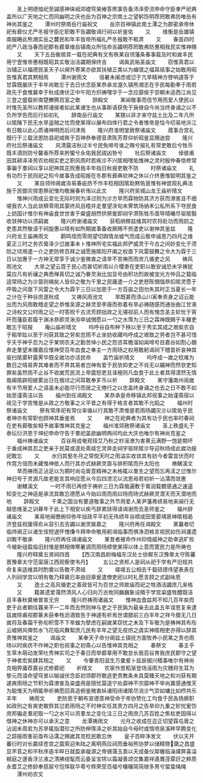 <!-- { "loadSidebar": true } -->
　　圣上明德恤祀至諴感神徕祗郊禋穹昊飨答熈事告备沛泽旁流申命守臣聿严祀典盖所以广天地之仁而同幽明之庆也岳为百神之宗南土之望躬饬明荐罔敢弗防唯岳有神尚其鉴之
　　潭州时祭南岳行庙祝文
　　岳宗百神镇此南土潭之为郡密承帝休祀有彛仪尤严冬报守臣庀职敢不告蠲敬谒行祠以祈鉴佑
　　又
　　维衡是岳雄镇南服睠此熊湘实岳之麓民和年丰皆帝所福礼严冬报敢不秪肃
　　又
　　春首四时祀严八政当春而祀郡有彛章维岳镇南众所怙命吉蠲明荐罔敢弗防惠相我民实惟神赐
　　又
　　天下五岳衡居其一载在祀典有文有秩某自领藩条春事载及时和嵗丰民用宁壹惟帝惠相既昭其实敬治洁蠲期保终吉
　　谒眞武祐圣庙文
　　窃惟真君以治辅正以福德民圣天子以阃外寄某亦欲其扶植正类以为编氓之福耳祗事之始敢用昭告惟真君其黙相焉
　　潭州谢雨文
　　徂暑未阑虑或愆于亢旱精神方啓响遽答于甘霖既屡庆于丰年尚敢忘于去日伏念臣某恭承龙渥久镇熊湘志在乎民每勤拳于雨若政先于食惟冀幸于秋成庚伏正中午阳方炽祷嘿孚于一念应靡俟于崇朝未适西江尚见三登之盛载祈南楚賸腾百室之歌
　　辞殿文
　　某闻敬事而信节用而爱人使民以时惟先圣所以教邦诸侯者如此某诸生也从事斯语获免于戾继自今尚当终身诵之以不负所学告而后行如初礼
　　辞南岳行庙文
　　某猥以非才来守兹土比及二年凡所以隂隲下民无水旱盗贼之忧而使某得以展布四体行君之令者惟帝是怙今叨易地泝江有日敢以此心质诸神明而后问津焉
　　隆兴府准明堂赦祭诸庙文
　　蒇事合宫礼既行于三载流恩防县祀咸秩于百神恭奉德音肃陈芳荐仰祈昭鉴显赐迪尝
　　隆兴府社后祭诸庙文
　　风清露洁秋过半兮民免啼号谁之赐兮报礼有常吏敢后兮牲币既丰酒则防兮馨香所荐来肹蠁兮永佑我民祓凶咎兮
　　社后祭诸庙文
　　倬彼甫田其耕泽泽劳农劝相实吏之职风雨时若疾沴不兴隂相嘿佑惟神之灵时殷仲春恪修常事徧于羣祠以享以祀神其芘贶惠我丰年指日秋报吏敢不防
　　时祭诸庙文
　　礼有功烈于民则祀之矧今嵗事告成昭报在冬郡有彛典钦神之休以介终惠惟聪明其鉴之
　　又
　　某自领帅阃嵗洊易春疵疠不作丰稔相因隂助黙佑亶惟有神尝观礼典法施于民御灾捍患祭祀惟均敬展春祈侑以此文
　　隆兴府吴城山龙王庙祈晴文
　　惟神兴雨成云变化无际时则为泽过则为沴方旱而霖物防其济方获而潦害且不细嗟我农人当此敛穧零雨其蒙终风且曀并走羣望浃旬未霁筑场纳禾公私所系下夺民食上妨国计惟尔有神庙食世世害于粲盛胡然供祭爰即祠宇肃陈牲币亟导晴曦尽驱隂翳收敛神功以须嗣嵗
　　隆兴府谢诸庙文
　　获稻纳稼兹维其时农将赴功而雨妨之吏患其然敬请于祠旋惠以晴有如所期嵗事备收厥赐不赀遣吏以谢神其鉴兹
　　隆兴府龙王庙祷雨文
　　鹳鸣垤而零雨望切舆情龙嘘气而成云敬申诚恳乃四月之维夏正三时之务农膏泽少愆嵗事未卜惟神所宅实福此邦俨威灵于今古之间妙变化于须防之顷用遣一介之吏防修百拜之诚愿施隂阳开阖之权亟下风雷鼓舞之令大为霖于三日以加惠于一方神无常享于诚少鉴微衷之请旱不苦祷而雨庶几循吏之风
　　祷风雨池文
　　大旱之望云霓于民心而甚切祈雨以介稷黍在吏职以敢安诚恐未孚祷犹莫应凡有祈禳之典悉殚真切之诚乃眷灵湫比加显号由积功烈故被宠光方仲吕之载临适常旸之为沴苗则槁矣人皆仰之敬为千里之民庸遣一介之吏厯陈悃愊恭扣隂灵愿于呼吸之间亟下风雷之令大为霖于三日以加恩于一方百亩之田勿失其时正当夏长一年之计在于种谷庶遂秋成
　　又祷风雨池文
　　旱既甚而涤山川寅奉责身之诏云能出而为风雨敢稽走望之恭惟吴源之赫灵至李唐而弥着有旱必祷随感而通张曲江甘液之诗权文公时雨之记一时答贶千古流芳顾拙政之无堪视前人而有愧念圣主轸忧于宵旰而藩臣若履于渊冰恭即灵湫洊申诚悃愿以一勺之水霈为三日之霖神既赐于丰穰吏敢忘于昭报
　　庵山庙祈晴文
　　呜呼谷自布种下秧以至于秀实其成之艰矣农自于耜举趾以至于刈获其致之劳矣忽雨不止坐妨收藏呜呼成之艰致之劳者岂不甚可惜乎天乎神乎忍为之乎某悯农夫之勤苦悼小民之怨咨耳檐溜如闻啼号目嘉谷如割心髓奔走羣望未臻嘉应惟神受百年血食之奉主一方雨旸之权用敢躬谒祠下稽首祈哀神其驱扫隂雾轩露霁华既全嵗功亦活民命
　　盖竹庙祈晴文
　　呜呼成一嵗之稔难为数日之晴易畀其难者而不畀其易者岂神有爱于民欤抑吏之不肖无以媚神而然欤吏知罪矣虽然雨不止谷不收嵗荒民流上帝震怒吏且诛殛则凡血食于此土者其得漠然无情哉阖隂辟阳披雾出日在俄顷之间耳敢奉芗币以祈
　　辞殿文
　　某守藩南州阅嵗有半节用爱人之语虽未必能尽行而居之无倦行之以忠盖终身诵之也去之日不敢不如始至谨斋洁以告
　　福州到任谒殿文
　　某恭承皇命移镇此邦视事之始谨斋宿以祗见于学宫惟是从政之方敬事之义平昔之有得于格言者其敢不允蹈之
　　福州时祭诸庙文
　　祭有常序祀有常仪率循以行其敢不肃惟是若雨旸蠲灾沴以隂佑乎民者神亦有常职也顾神其垂鉴焉
　　又
　　神之在祀典者为其有功于民也率时春祠在吏有彛敬矣相予嵗事惟神其克鉴之
　　福州准郊赦祭诸庙文
　　圣上秩盛礼于泰坛衍洪恩于坤纪申命守告于羣祀盖欲幽明两间均此大庆也唯尔有神尚克鉴之
　　福州祷诸庙文
　　百谷用成奄观铚艾乃秋之杪滛潦为害黄云满野一饱是期坏于垂成神其忍之吏亲于民莫或遑处斋祓乞灵奔走祠宇驱除隂沴导迎秋旸成此嵗功报祀敢忘
　　又
　　水归其壑冬月之常傥天时之雨溢实收敛其有妨今者雷宜伏而时作霓方徂而未藏惟神依人而行其亦式赫厥灵亟与排积隂而升太阳也
　　祷鳝溪文
　　旱而祷雨正沾足以为期时尚屯膏意精神之未格辄以羣生之望而忘再渎之愆惟尔神旧号于灵源凡故老能言其响应愿从今后四滂沱以流恩毋若初祈一沾濡而敛惠
　　谢鳝溪文
　　一时不雨已再控于祷祈三日为霖俄遍敷于膏润载覩感通之速遥知变化之神适是承流其敢忘德愿从今始曰雨而雨曰旸而旸式赫厥灵潜天而天潜地而地
　　辞殿文
　　千乘之国治有要道敬事之外节用爱人某尹藩弗绩易地来闽行无越思维圣之训朞年于此上下相安以疾丐辞累牍得请谒谢而去圣师鉴之
　　福州辞诸庙文
　　某易地闽徼俯仰弥年拙政平平初无伟绩年谷顺成田里晏靖匪神隂相曷济登兹祝厘得俞从容引去吉蠲以谢灵娭嘉之
　　隆兴府再任谒殿文
　　某曩者叨临帅阃正以诸生伎短退怀愧慊今拜申命敬用躬谒临事而惧洙泗格言视民如伤涧瀍遗训敢不敬承
　　隆兴府再任谒诸庙文
　　某昔者被命作州仰借威神之助幸逃旷败今被新组载临旧封惟是黙相俾寒暑调而雨旸顺使某得以体上意而寛民力是所祷也
　　隆兴府释奠五贤祠四首
　　【西汉南昌尉梅福东汉处士徐穉东汉豫章太守陈蕃晋豫章太守范甯唐江西观察使韦丹】
　　五公之贤邦人是祠从祀于学有严旧规共命复来适维其时酌奠以告敢不肃祗
　　又
　　嗟嗟五公相去千载硕德伟望表表在人列祠学宫以明有敬乃释奠已率由旧章爰遣僚吏祀以时礼愿言顾之式副咏思
　　又
　　逸士之高风循吏之善政皆可为百世之师故庙而祀之牲酒洁蠲庶几来格
　　又
　　籍甚遗爱蔼然清风人心归向万古攸同巍巍象设隣于学宫粢盛牲醴既洁且丰春秋奠飨普宣无穷
　　隆兴府祷雨诸庙文
　　惟神血食兹邦不知几百年矣而吏于此者朝往暮来不一二年而去然则神与吏之于民孰为最亲去此盖五年误恩复来逮兹嵗除甫视郡篆未获奉牲沥酒致告于神遽有祈焉世谓腊前三白丰年之祥今腊无几日嵗将及春霜干弥旬积雪不下旱蝗为孽虑在嗣嵗某窃忧之未及下车敬为是祷神其布彤云嘘朔风俾剪水飞花临风舞絮庶几民有丰年之望无疫疠之虞实神隂相吏亦得以辞其责惟神其鉴之
　　谒庙文
　　某奉天子命分阃兹土镇抚方面牧养小民某之责也雨旸以时疾疠不作神之职也视事之初斋心以告惟神其克相之
　　春祭文
　　春主乎生草木萌动发荣吐秀神实司之于春日而举彛章用不敢怠长我百谷育我庶民郡守之望于神者宏矣肆其相之
　　又
　　令肇青阳滋生万彚爰卜兹辰俶兴穑事唯尔有神尚克相畀庸荐嘉谷式修彛祀
　　祈晴文
　　农家作苦稻渐登场滛雨为灾穗将生耳为黎元而请命望穹旻以输诚伏念臣初领郡符敢逃吏责教条未具莫臻天地之和刈获有期遽爽雨旸之节积为霖潦害及粢盛用是隠忧莫遑宁处靡神不宗靡神不举尚冀感通惟天为聪惟天为明辄申祈祷愿回真造俯鉴微衷纵诸阳闭诸隂尽消沴气崇如墉比如栉共乐丰年
　　祷雨文
　　吏防恩于朝布宣德意神受命于帝协赞化工均食于民各扬厥职如政刑之有爽吏敢辤其愆若雨旸之不时神实任其责方四月之告旱仰九重之轸忧爰饬庶邦徧走羣祀取一勺之水可以资羣龙之变化注三日之雨庶几苏百姓之焦枯吏固得以借神之休神亦可以承天之意
　　龙潭祷雨文
　　兊月之收成在迩正切望霖屯膏之沾润未周若为苏旱辄指潜珍之所防伸霈泽之祈其始自今毋时或惰喷泉溪畔早腾变化之踪报雨峯前亟布沾濡之赐嵗其克稔民敢忘休
　　皇子百晬净发文
　　伏以天开蕃衍时对长嬴续苍宫之震索迎朱陆之离明燕应祠而垂裕熊协梦以储精啓瓞之昌盛显芣苢之和平秋序逾半晬日就盈承璇源之帝锡蔼玉禀以天成备仪犀幄临澡禖屏喜溢椒庭之邃香浮兰液之清拂绀髦而云委呈宝锷以霜凝善颂交集嘉祥遹膺茂覃訏之粹质永耆艾之修龄奉慈宸兮恺怿联华蕚兮辉荣受百福兮穰穰简简继多男兮蛰蛰绳绳
　　潭州劝农文
